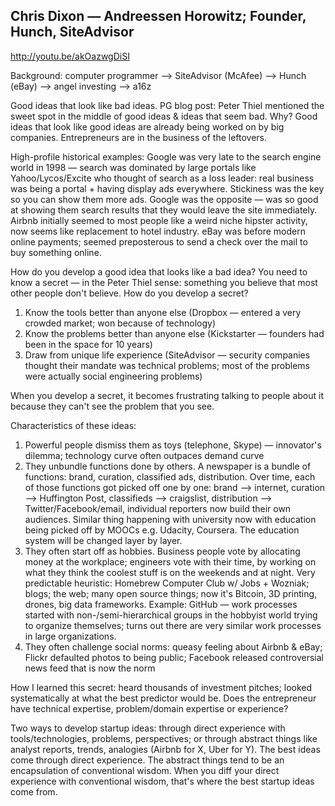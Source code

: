 ## Chris Dixon — Andreessen Horowitz; Founder, Hunch, SiteAdvisor

http://youtu.be/akOazwgDiSI

Background: computer programmer —> SiteAdvisor (McAfee) —> Hunch (eBay) —> angel investing —> a16z

Good ideas that look like bad ideas. PG blog post: Peter Thiel mentioned the sweet spot in the middle of good ideas & ideas that seem bad. Why? Good ideas that look like good ideas are already being worked on by big companies. Entrepreneurs are in the business of the leftovers.

High-profile historical examples: Google was very late to the search engine world in 1998 — search was dominated by large portals like Yahoo/Lycos/Excite who thought of search as a loss leader: real business was being a portal + having display ads everywhere. Stickiness was the key so you can show them more ads. Google was the opposite — was so good at showing them search results that they would leave the site immediately. Airbnb initially seemed to most people like a weird niche hipster activity, now seems like replacement to hotel industry. eBay was before modern online payments; seemed preposterous to send a check over the mail to buy something online.

How do you develop a good idea that looks like a bad idea? You need to know a secret — in the Peter Thiel sense: something you believe that most other people don't believe. How do you develop a secret?

1. Know the tools better than anyone else (Dropbox — entered a very crowded market; won because of technology)
2. Know the problems better than anyone else (Kickstarter — founders had been in the space for 10 years)
3. Draw from unique life experience (SiteAdvisor — security companies thought their mandate was technical problems; most of the problems were actually social engineering problems)

When you develop a secret, it becomes frustrating talking to people about it because they can't see the problem that you see.

Characteristics of these ideas:

1. Powerful people dismiss them as toys (telephone, Skype) — innovator's dilemma; technology curve often outpaces demand curve
2. They unbundle functions done by others. A newspaper is a bundle of functions: brand, curation, classified ads, distribution. Over time, each of those functions got picked off one by one: brand —> internet, curation —> Huffington Post, classifieds —> craigslist, distribution —> Twitter/Facebook/email, individual reporters now build their own audiences. Similar thing happening with university now with education being picked off by MOOCs e.g. Udacity, Coursera. The education system will be changed layer by layer.
3. They often start off as hobbies. Business people vote by allocating money at the workplace; engineers vote with their time, by working on what they think the coolest stuff is on the weekends and at night. Very predictable heuristic: Homebrew Computer Club w/ Jobs + Wozniak; blogs; the web; many open source things; now it's Bitcoin, 3D printing, drones, big data frameworks. Example: GitHub — work processes started with non-/semi-hierarchical groups in the hobbyist world trying to organize themselves; turns out there are very similar work processes in large organizations.
4. They often challenge social norms: queasy feeling about Airbnb & eBay; Flickr defaulted photos to being public; Facebook released controversial news feed that is now the norm

How I learned this secret: heard thousands of investment pitches; looked systematically at what the best predictor would be. Does the entrepreneur have technical expertise, problem/domain expertise or experience?

Two ways to develop startup ideas: through direct experience with tools/technologies, problems, perspectives; or through abstract things like analyst reports, trends, analogies (Airbnb for X, Uber for Y). The best ideas come through direct experience. The abstract things tend to be an encapsulation of conventional wisdom. When you diff your direct experience with conventional wisdom, that's where the best startup ideas come from.
